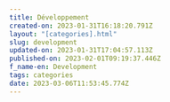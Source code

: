 ```yaml
---
title: Développement
created-on: 2023-01-31T16:18:20.791Z
layout: "[categories].html"
slug: development
updated-on: 2023-01-31T17:04:57.113Z
published-on: 2023-02-01T09:19:37.446Z
f_name-en: Development
tags: categories
date: 2023-03-06T11:53:45.774Z
---
```

